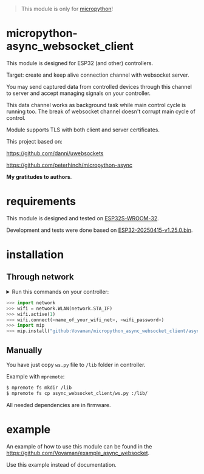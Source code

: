 > This module is only for [micropython](https://micropython.org/)!

# micropython-async_websocket_client
This module is designed for ESP32 (and other) controllers.

Target: create and keep alive connection channel with websocket server.

You may send captured data from controlled devices through this channel to server and accept managing signals on your controller.

This data channel works as background task while main control cycle is running too.
The break of websocket channel doesn't corrupt main cycle of control.

Module supports TLS with both client and server certificates.

This project based on:

https://github.com/danni/uwebsockets

https://github.com/peterhinch/micropython-async

**My gratitudes to authors**.

# requirements
This module is designed and tested on [ESP32S-WROOM-32](https://ru.wikipedia.org/wiki/%D0%A4%D0%B0%D0%B9%D0%BB:ESP32_Espressif_ESP-WROOM-32_Dev_Board.jpg).

Development and tests were done based on [ESP32-20250415-v1.25.0.bin](https://micropython.org/resources/firmware/ESP32_GENERIC-20250415-v1.25.0.bin).

# installation
## Through network
<details>
    <summary>Run this commands on your controller:</summary>

    You have to reflash your board with [micropython](https://micropython.org/).
    Details are explained in https://github.com/Vovaman/start_ESP32_with_micropython.
    You may use VSCode as explained in link above or use `picocom` tool (also explained) to connect your board and run python console (REPL) on it.
    So, after you are in your board...
</details>

```python
>>> import network
>>> wifi = network.WLAN(network.STA_IF)
>>> wifi.active(1)
>>> wifi.connect(<name_of_your_wifi_net>, <wifi_password>)
>>> import mip
>>> mip.install("github:Vovaman/micropython_async_websocket_client/async_websocket_client/ws.py")
```

## Manually
You have just copy ``ws.py`` file to ``/lib`` folder in controller.

Example with ``mpremote``:

```bash
$ mpremote fs mkdir /lib
$ mpremote fs cp async_websocket_client/ws.py :/lib/
```

All needed dependencies are in firmware.

# example
An example of how to use this module can be found in the https://github.com/Vovaman/example_async_websocket.

Use this example instead of documentation.
